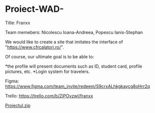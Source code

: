 # Proiect-WAD-
Title: Franxx

Team memebers: Nicolescu Ioana-Andreea, Popescu Ianis-Stephan

We would like to create a site that imitates the interface of "https://www.cfrcalatori.ro/". 

Of course, our ultimate goal is to be able to:

*the profile will present documents such as ID, student card, profile pictures, etc.
*Login system for travelers.

Figma: https://www.figma.com/team_invite/redeem/S9crxALhkgkaycg8oHrr2q

Trello: https://trello.com/b/ZiPOvzwl/franxx











[Proiectul.zip](https://github.com/reiuski/Proiect-WAD-/files/15472483/Proiectul.zip)
